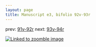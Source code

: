 ```yaml
---
layout: page
title: Manuscript e3, bifolio 92v-93r
---
```


prev: [91v-92r](../91v-92r/) next: [93v-94r](../93v-94r/)



[![Linked to zoomble image](http://www.homermultitext.org/iipsrv?IIIF=/project/homer/pyramidal/deepzoom/hmt/e3bifolio/v1/vb_92v_93r.tif/full/2000,/0/default.jpg)](http://www.homermultitext.org/ict2/?urn=urn:cite2:hmt:e3bifolio.v1:vb_92v_93r)

